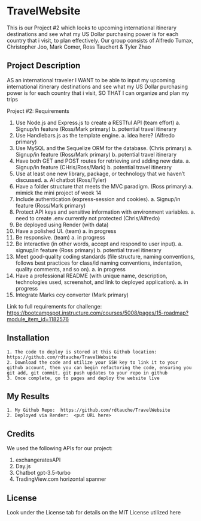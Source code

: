 # TravelWebsite
This is our Project #2 which looks to upcoming international itinerary destinations and see what my US Dollar purchasing power is for each country that i visit, to plan effectively.  Our group consists of Alfredo Tumax, Christopher Joo, Mark Comer, Ross Tauchert & Tyler Zhao

## Project Description

AS an international traveler
I WANT to be able to input my upcoming international itinerary destinations and see what my US Dollar purchasing power is for each country that i visit,
SO THAT I can organize and plan my trips 

Project #2: Requirements

1. Use Node.js and Express.js to create a RESTful API (team effort)
	a. Signup/in feature (Ross/Mark primary)
	b. potential travel itinerary
2. Use Handlebars.js as the template engine.
	a. idea here? (Alfredo primary)
3. Use MySQL and the Sequelize ORM for the database. (Chris primary)
	a. Signup/in feature (Ross/Mark primary)
	b. potential travel itinerary
4. Have both GET and POST routes for retrieving and adding new data.
	a. Signup/in feature (CHris/Ross/Mark)
	b. potential travel itinerary
5. Use at least one new library, package, or technology that we haven’t discussed.
	a. AI chatbot (Ross/Tyler)
6. Have a folder structure that meets the MVC paradigm. (Ross primary)
	a. mimick the mini project of week 14
7. Include authentication (express-session and cookies).
	a. Signup/in feature (Ross/Mark primary)
8. Protect API keys and sensitive information with environment variables.
	a. need to create .env currently not protected (Chris/Alfredo)
9. Be deployed using Render (with data)
10. Have a polished UI. (team)
	a. in progress
11. Be responsive. (team)
	a. in progress
12. Be interactive (in other words, accept and respond to user input).
	a. signup/in feature (Ross primary)
	b. potential travel itinerary
13. Meet good-quality coding standards (file structure, naming conventions, follows best practices for class/id naming conventions, indentation, quality comments, and so on).
	a. in progress
14. Have a professional README (with unique name, description, technologies used, screenshot, and link to deployed application).
	a. in progress
15. Integrate Marks ccy converter (Mark primary)

Link to full requirements for challenge:  https://bootcampspot.instructure.com/courses/5008/pages/15-roadmap?module_item_id=1182576

## Installation

    1. The code to deploy is stored at this Github location:  https://github.com/rdtauche/TravelWebsite
    2. Download the code and utilize your SSH key to link it to your github account, then you can begin refactoring the code, ensuring you git add, git commit, git push updates to your repo in github
    3. Once complete, go to pages and deploy the website live

## My Results
    1. My Github Repo:  https://github.com/rdtauche/TravelWebsite
    2. Deployed via Render:  <put URL here>
    


## Credits
We used the following APIs for our project:
1. exchangeratesAPI
2. Day.js
3. Chatbot gpt-3.5-turbo
4. TradingView.com horizontal spanner


## License

Look under the License tab for details on the MIT License utilized here
